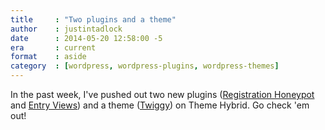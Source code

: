```yaml
---
title     : "Two plugins and a theme"
author    : justintadlock
date      : 2014-05-20 12:58:00 -5
era       : current
format    : aside
category  : [wordpress, wordpress-plugins, wordpress-themes]
---
```


In the past week, I've pushed out two new plugins ([Registration Honeypot](http://themehybrid.com/weblog/registration-honeypot-wordpress-plugin) and [Entry Views](http://themehybrid.com/weblog/entry-views-wordpress-plugin)) and a theme ([Twiggy](http://themehybrid.com/weblog/twiggy-wordpress-theme)) on Theme Hybrid.  Go check 'em out!
